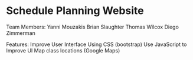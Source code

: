 Schedule Planning Website
=========================

Team Members: Yanni Mouzakis Brian Slaughter Thomas Wilcox Diego Zimmerman

Features: Improve User Interface Using CSS (bootstrap) Use JavaScript to Improve UI Map class locations (Google Maps)